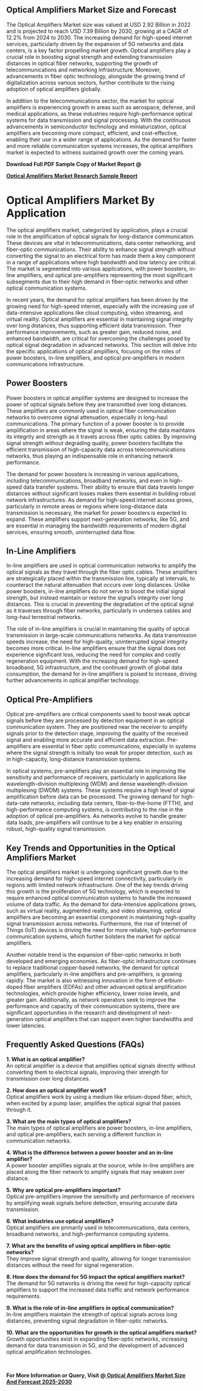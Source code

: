 <p><h2>Optical Amplifiers Market Size and Forecast</h2><p>The Optical Amplifiers Market size was valued at USD 2.92 Billion in 2022 and is projected to reach USD 7.39 Billion by 2030, growing at a CAGR of 12.2% from 2024 to 2030. The increasing demand for high-speed internet services, particularly driven by the expansion of 5G networks and data centers, is a key factor propelling market growth. Optical amplifiers play a crucial role in boosting signal strength and extending transmission distances in optical fiber networks, supporting the growth of telecommunications and networking infrastructure. Moreover, advancements in fiber optic technology, alongside the growing trend of digitalization across various sectors, further contribute to the rising adoption of optical amplifiers globally.</p><p>In addition to the telecommunications sector, the market for optical amplifiers is experiencing growth in areas such as aerospace, defense, and medical applications, as these industries require high-performance optical systems for data transmission and signal processing. With the continuous advancements in semiconductor technology and miniaturization, optical amplifiers are becoming more compact, efficient, and cost-effective, enabling their use in a wider range of applications. As the demand for faster and more reliable communication systems increases, the optical amplifiers market is expected to witness sustained growth over the coming years.</p></p><p><strong>Download Full PDF Sample Copy of Market Report @</strong></p><p><strong><a href="https://www.verifiedmarketreports.com/download-sample/?rid=709168&utm_source=Sites-google&utm_medium=282" target="_blank">Optical Amplifiers Market&nbsp;Research Sample Report</a></strong></p><p> <h1>Optical Amplifiers Market By Application</h1><p>The optical amplifiers market, categorized by application, plays a crucial role in the amplification of optical signals for long-distance communication. These devices are vital in telecommunications, data center networking, and fiber-optic communications. Their ability to enhance signal strength without converting the signal to an electrical form has made them a key component in a range of applications where high bandwidth and low latency are critical. The market is segmented into various applications, with power boosters, in-line amplifiers, and optical pre-amplifiers representing the most significant subsegments due to their high demand in fiber-optic networks and other optical communication systems.</p><p>In recent years, the demand for optical amplifiers has been driven by the growing need for high-speed internet, especially with the increasing use of data-intensive applications like cloud computing, video streaming, and virtual reality. Optical amplifiers are essential in maintaining signal integrity over long distances, thus supporting efficient data transmission. Their performance improvements, such as greater gain, reduced noise, and enhanced bandwidth, are critical for overcoming the challenges posed by optical signal degradation in advanced networks. This section will delve into the specific applications of optical amplifiers, focusing on the roles of power boosters, in-line amplifiers, and optical pre-amplifiers in modern communications infrastructure.</p><h2>Power Boosters</h2><p>Power boosters in optical amplifier systems are designed to increase the power of optical signals before they are transmitted over long distances. These amplifiers are commonly used in optical fiber communication networks to overcome signal attenuation, especially in long-haul communications. The primary function of a power booster is to provide amplification in areas where the signal is weak, ensuring the data maintains its integrity and strength as it travels across fiber optic cables. By improving signal strength without degrading quality, power boosters facilitate the efficient transmission of high-capacity data across telecommunications networks, thus playing an indispensable role in enhancing network performance.</p><p>The demand for power boosters is increasing in various applications, including telecommunications, broadband networks, and even in high-speed data transfer systems. Their ability to ensure that data travels longer distances without significant losses makes them essential in building robust network infrastructures. As demand for high-speed internet access grows, particularly in remote areas or regions where long-distance data transmission is necessary, the market for power boosters is expected to expand. These amplifiers support next-generation networks, like 5G, and are essential in managing the bandwidth requirements of modern digital services, ensuring smooth, uninterrupted data flow.</p><h2>In-Line Amplifiers</h2><p>In-line amplifiers are used in optical communication networks to amplify the optical signals as they travel through the fiber optic cables. These amplifiers are strategically placed within the transmission line, typically at intervals, to counteract the natural attenuation that occurs over long distances. Unlike power boosters, in-line amplifiers do not serve to boost the initial signal strength, but instead maintain or restore the signal’s integrity over long distances. This is crucial in preventing the degradation of the optical signal as it traverses through fiber networks, particularly in undersea cables and long-haul terrestrial networks.</p><p>The role of in-line amplifiers is crucial in maintaining the quality of optical transmission in large-scale communications networks. As data transmission speeds increase, the need for high-quality, uninterrupted signal integrity becomes more critical. In-line amplifiers ensure that the signal does not experience significant loss, reducing the need for complex and costly regeneration equipment. With the increasing demand for high-speed broadband, 5G infrastructure, and the continued growth of global data consumption, the demand for in-line amplifiers is poised to increase, driving further advancements in optical amplifier technology.</p><h2>Optical Pre-Amplifiers</h2><p>Optical pre-amplifiers are critical components used to boost weak optical signals before they are processed by detection equipment in an optical communication system. They are positioned near the receiver to amplify signals prior to the detection stage, improving the quality of the received signal and enabling more accurate and efficient data extraction. Pre-amplifiers are essential in fiber optic communications, especially in systems where the signal strength is initially too weak for proper detection, such as in high-capacity, long-distance transmission systems.</p><p>In optical systems, pre-amplifiers play an essential role in improving the sensitivity and performance of receivers, particularly in applications like wavelength-division multiplexing (WDM) and dense wavelength-division multiplexing (DWDM) systems. These systems require a high level of signal amplification before data can be processed. The growing demand for high-data-rate networks, including data centers, fiber-to-the-home (FTTH), and high-performance computing systems, is contributing to the rise in the adoption of optical pre-amplifiers. As networks evolve to handle greater data loads, pre-amplifiers will continue to be a key enabler in ensuring robust, high-quality signal transmission.</p><h2>Key Trends and Opportunities in the Optical Amplifiers Market</h2><p>The optical amplifiers market is undergoing significant growth due to the increasing demand for high-speed internet connectivity, particularly in regions with limited network infrastructure. One of the key trends driving this growth is the proliferation of 5G technology, which is expected to require enhanced optical communication systems to handle the increased volume of data traffic. As the demand for data-intensive applications grows, such as virtual reality, augmented reality, and video streaming, optical amplifiers are becoming an essential component in maintaining high-quality signal transmission across networks. Furthermore, the rise of Internet of Things (IoT) devices is driving the need for more reliable, high-performance communication systems, which further bolsters the market for optical amplifiers.</p><p>Another notable trend is the expansion of fiber-optic networks in both developed and emerging economies. As fiber-optic infrastructure continues to replace traditional copper-based networks, the demand for optical amplifiers, particularly in-line amplifiers and pre-amplifiers, is growing rapidly. The market is also witnessing innovation in the form of erbium-doped fiber amplifiers (EDFAs) and other advanced optical amplification technologies, which provide higher efficiency, lower noise levels, and greater gain. Additionally, as network operators seek to improve the performance and capacity of their communication systems, there are significant opportunities in the research and development of next-generation optical amplifiers that can support even higher bandwidths and lower latencies.</p><h2>Frequently Asked Questions (FAQs)</h2><p><b>1. What is an optical amplifier?</b><br>An optical amplifier is a device that amplifies optical signals directly without converting them to electrical signals, improving their strength for transmission over long distances.</p><p><b>2. How does an optical amplifier work?</b><br>Optical amplifiers work by using a medium like erbium-doped fiber, which, when excited by a pump laser, amplifies the optical signal that passes through it.</p><p><b>3. What are the main types of optical amplifiers?</b><br>The main types of optical amplifiers are power boosters, in-line amplifiers, and optical pre-amplifiers, each serving a different function in communication networks.</p><p><b>4. What is the difference between a power booster and an in-line amplifier?</b><br>A power booster amplifies signals at the source, while in-line amplifiers are placed along the fiber network to amplify signals that may weaken over distance.</p><p><b>5. Why are optical pre-amplifiers important?</b><br>Optical pre-amplifiers improve the sensitivity and performance of receivers by amplifying weak signals before detection, ensuring accurate data transmission.</p><p><b>6. What industries use optical amplifiers?</b><br>Optical amplifiers are primarily used in telecommunications, data centers, broadband networks, and high-performance computing systems.</p><p><b>7. What are the benefits of using optical amplifiers in fiber-optic networks?</b><br>They improve signal strength and quality, allowing for longer transmission distances without the need for signal regeneration.</p><p><b>8. How does the demand for 5G impact the optical amplifiers market?</b><br>The demand for 5G networks is driving the need for high-capacity optical amplifiers to support the increased data traffic and network performance requirements.</p><p><b>9. What is the role of in-line amplifiers in optical communication?</b><br>In-line amplifiers maintain the strength of optical signals across long distances, preventing signal degradation in fiber-optic networks.</p><p><b>10. What are the opportunities for growth in the optical amplifiers market?</b><br>Growth opportunities exist in expanding fiber-optic networks, increasing demand for data transmission in 5G, and the development of advanced optical amplification technologies.</p><strong><br /> </strong></p><p><strong>For More Information or Query, Visit @<a title=" Optical Amplifiers Market Size And Forecast 2025-2030" href="https://www.verifiedmarketreports.com/product/optical-amplifiers-market/" target="_blank"> Optical Amplifiers Market Size And Forecast 2025-2030</a></strong></p><p>&nbsp;</p>
